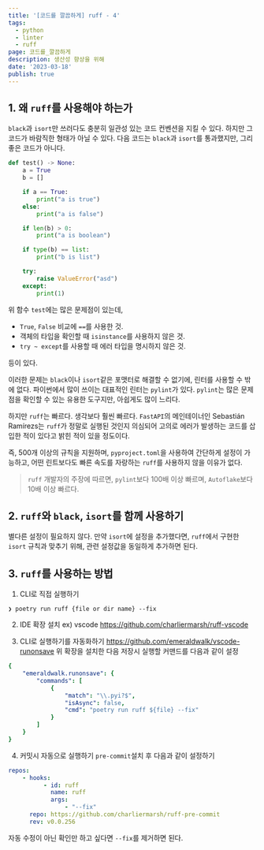 ```yaml
---
title: '[코드를 깔끔하게] ruff - 4'
tags:
  - python
  - linter
  - ruff
page: 코드를_깔끔하게
description: 생산성 향상을 위해
date: '2023-03-18'
publish: true
---
```


## 1. 왜 `ruff`를 사용해야 하는가

`black`과 `isort`만 쓰러다도 충분히 일관성 있는 코드 컨벤션을 지킬 수 있다. 하지만 그 코드가 바람직한 형태가 아닐 수 있다. 다음 코드는 `black`과 `isort`를 통과했지만, 그리 좋은 코드가 아니다.
```python
def test() -> None:
    a = True
    b = []

    if a == True:
        print("a is true")
    else:
        print("a is false")

    if len(b) > 0:
        print("a is boolean")

    if type(b) == list:
        print("b is list")

    try:
        raise ValueError("asd")
    except:
        print(1)


```
위 함수 `test`에는 많은 문제점이 있는데, 
- `True`, `False` 비교에 `==`를 사용한 것.
- 객체의 타입을 확인할 때 `isinstance`를 사용하지 않은 것.
- `try ~ except`를 사용할 때 에러 타입을 명시하지 않은 것.

등이 있다.

이러한 문제는 `black`이나 `isort`같은 포맷터로 해결할 수 없기에, 린터를 사용할 수 밖에 없다. 파이썬에서 많이 쓰이는 대표적인 린터는 `pylint`가 있다. `pylint`는 많은 문제점을 확인할 수 있는 유용한 도구지만, 아쉽게도 많이 느리다.

하지만 `ruff`는 빠르다. 생각보다 훨씬 빠르다. `FastAPI`의 메인테이너인 
Sebastián Ramírezs는 `ruff`가 정말로 실행된 것인지 의심되어 고의로 에러가 발생하는 코드를 삽입한 적이 있다고 밝힌 적이 있을 정도이다.

즉, 500개 이상의 규칙을 지원하며, `pyproject.toml`을 사용하여 간단하게 설정이 가능하고, 어떤 린트보다도 빠른 속도를 자랑하는 `ruff`를 사용하지 않을 이유가 없다.
> `ruff` 개발자의 주장에 따르면, `pylint`보다 100배 이상 빠르며, `Autoflake`보다 10배 이상 빠르다.

## 2. `ruff`와 `black`, `isort`를 함께 사용하기
별다른 설정이 필요하지 않다. 만약 `isort`에 설정을 추가했다면, `ruff`에서 구현한 `isort` 규칙과 맞추기 위해, 관련 설정값을 동일하게 추가하면 된다.

## 3. `ruff`를 사용하는 방법

1. CLI로 직접 실행하기
```console
❯ poetry run ruff {file or dir name} --fix
```

2. IDE 확장 설치
ex) vscode
https://github.com/charliermarsh/ruff-vscode

3. CLI로 실행하기를 자동화하기
https://github.com/emeraldwalk/vscode-runonsave
위 확장을 설치한 다음 저장시 실행할 커맨드를 다음과 같이 설정
```yaml
{
    "emeraldwalk.runonsave": {
        "commands": [
            {
                "match": "\\.pyi?$",
                "isAsync": false,
                "cmd": "poetry run ruff ${file} --fix"
            }
        ]
    }
}
```
4. 커밋시 자동으로 실행하기
`pre-commit`설치 후 다음과 같이 설정하기
```yaml
repos:
    - hooks:
          - id: ruff
            name: ruff
            args:
                - "--fix"
      repo: https://github.com/charliermarsh/ruff-pre-commit
      rev: v0.0.256
```
자동 수정이 아닌 확인만 하고 싶다면 `--fix`를 제거하면 된다.
